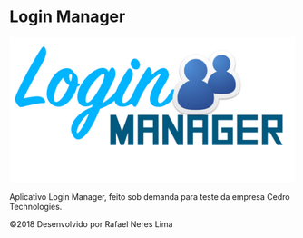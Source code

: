 # Login Manager

![alt text](https://raw.githubusercontent.com/rafanereslima/CedroTeste/master/app/src/main/res/drawable/loginmanagerlg.jpg)

Aplicativo Login Manager, feito sob demanda para teste da empresa Cedro Technologies.

©2018 Desenvolvido por Rafael Neres Lima

